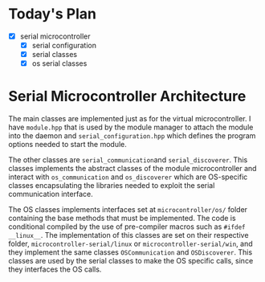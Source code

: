 
# Today's Plan

- [x] serial microcontroller
	- [x] serial configuration
	- [x] serial classes 
	- [x] os serial classes

# Serial Microcontroller Architecture

The main classes are implemented just as for the virtual microcontroller. I have `module.hpp` that is used by the module manager to attach the module into the daemon and `serial_configuration.hpp` which defines the program options needed to start the module.

The other classes are `serial_communication`and `serial_discoverer`. This classes implements the abstract classes of the module microcontroller and interact with `os_communication` and `os_discoverer` which are OS-specific classes encapsulating the libraries needed to exploit the serial communication interface.

The OS classes implements interfaces set at `microcontroller/os/` folder containing the base methods that must be implemented. The code is conditional compiled by the use of pre-compiler macros such as `#ifdef __linux__`. The implementation of this classes are set on their respective folder, `microcontroller-serial/linux` or `microcontroller-serial/win`, and they implement the same classes `OSCommunication` and `OSDiscoverer`. This classes are used by the serial classes to make the OS specific calls, since they interfaces the OS calls.